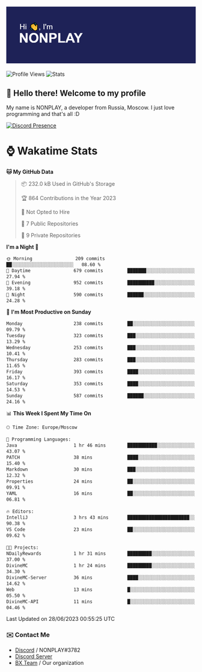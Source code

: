![Discord Presence](./header.png)
<br></br>
![Profile Views](https://komarev.com/ghpvc/?username=NONPLAYT&color=blue&style=for-the-badge)
![Stats](https://img.shields.io/badge/0%25-OPTIMIZED-orange?style=for-the-badge)


## :wave: Hello there! Welcome to my profile

My name is NONPLAY, a developer from Russia, Moscow. I just love programming and that's all :D

[![Discord Presence](https://lanyard.cnrad.dev/api/597087584090587177?showDisplayName=true)](https://discord.com/users/597087584090587177) 

# ⌚ Wakatime Stats

<!--START_SECTION:waka-->
**🐱 My GitHub Data** 

> 📦 232.0 kB Used in GitHub's Storage 
 > 
> 🏆 864 Contributions in the Year 2023
 > 
> 🚫 Not Opted to Hire
 > 
> 📜 7 Public Repositories 
 > 
> 🔑 9 Private Repositories 
 > 
**I'm a Night 🦉** 

```text
🌞 Morning                209 commits         ██░░░░░░░░░░░░░░░░░░░░░░░   08.60 % 
🌆 Daytime                679 commits         ███████░░░░░░░░░░░░░░░░░░   27.94 % 
🌃 Evening                952 commits         ██████████░░░░░░░░░░░░░░░   39.18 % 
🌙 Night                  590 commits         ██████░░░░░░░░░░░░░░░░░░░   24.28 % 
```
📅 **I'm Most Productive on Sunday** 

```text
Monday                   238 commits         ██░░░░░░░░░░░░░░░░░░░░░░░   09.79 % 
Tuesday                  323 commits         ███░░░░░░░░░░░░░░░░░░░░░░   13.29 % 
Wednesday                253 commits         ███░░░░░░░░░░░░░░░░░░░░░░   10.41 % 
Thursday                 283 commits         ███░░░░░░░░░░░░░░░░░░░░░░   11.65 % 
Friday                   393 commits         ████░░░░░░░░░░░░░░░░░░░░░   16.17 % 
Saturday                 353 commits         ████░░░░░░░░░░░░░░░░░░░░░   14.53 % 
Sunday                   587 commits         ██████░░░░░░░░░░░░░░░░░░░   24.16 % 
```


📊 **This Week I Spent My Time On** 

```text
🕑︎ Time Zone: Europe/Moscow

💬 Programming Languages: 
Java                     1 hr 46 mins        ███████████░░░░░░░░░░░░░░   43.07 % 
PATCH                    38 mins             ████░░░░░░░░░░░░░░░░░░░░░   15.40 % 
Markdown                 30 mins             ███░░░░░░░░░░░░░░░░░░░░░░   12.32 % 
Properties               24 mins             ██░░░░░░░░░░░░░░░░░░░░░░░   09.91 % 
YAML                     16 mins             ██░░░░░░░░░░░░░░░░░░░░░░░   06.81 % 

🔥 Editors: 
IntelliJ                 3 hrs 43 mins       ███████████████████████░░   90.38 % 
VS Code                  23 mins             ██░░░░░░░░░░░░░░░░░░░░░░░   09.62 % 

🐱‍💻 Projects: 
NDailyRewards            1 hr 31 mins        █████████░░░░░░░░░░░░░░░░   37.00 % 
DivineMC                 1 hr 24 mins        █████████░░░░░░░░░░░░░░░░   34.30 % 
DivineMC-Server          36 mins             ████░░░░░░░░░░░░░░░░░░░░░   14.62 % 
Web                      13 mins             █░░░░░░░░░░░░░░░░░░░░░░░░   05.50 % 
DivineMC-API             11 mins             █░░░░░░░░░░░░░░░░░░░░░░░░   04.46 % 
```


 Last Updated on 28/06/2023 00:55:25 UTC
<!--END_SECTION:waka-->

### ✉️ Contact Me

- [Discord](https://discord.com/users/597087584090587177) / NONPLAY#3782
- [Discord Server](https://discord.gg/p7cxhw7E2M)
- [BX Team](https://github.com/BX-Team) / Our organization
